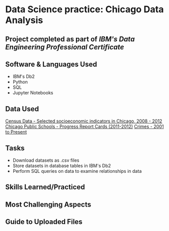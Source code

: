 # Data Science practice: Chicago Data Analysis
## Project completed as part of *IBM's Data Engineering Professional Certificate*

## Software & Languages Used
- IBM's Db2
- Python
- SQL
- Jupyter Notebooks

## Data Used
<a href="https://data.cityofchicago.org/Health-Human-Services/Census-Data-Selected-socioeconomic-indicators-in-C/kn9c-c2s2?utm_medium=Exinfluencer&utm_source=Exinfluencer&utm_content=000026UJ&utm_term=10006555&utm_id=NA-SkillsNetwork-Channel-SkillsNetworkCoursesIBMDeveloperSkillsNetworkDB0201ENSkillsNetwork20127838-2022-01-01">Census Data - Selected socioeconomic indicators in Chicago, 2008 - 2012</a>
<a href="https://data.cityofchicago.org/Education/Chicago-Public-Schools-Progress-Report-Cards-2011-/9xs2-f89t?utm_medium=Exinfluencer&utm_source=Exinfluencer&utm_content=000026UJ&utm_term=10006555&utm_id=NA-SkillsNetwork-Channel-SkillsNetworkCoursesIBMDeveloperSkillsNetworkDB0201ENSkillsNetwork20127838-2022-01-01">Chicago Public Schools - Progress Report Cards (2011-2012)</a>
<a href="https://data.cityofchicago.org/Public-Safety/Crimes-2001-to-Present/ijzp-q8t2?utm_medium=Exinfluencer&utm_source=Exinfluencer&utm_content=000026UJ&utm_term=10006555&utm_id=NA-SkillsNetwork-Channel-SkillsNetworkCoursesIBMDeveloperSkillsNetworkDB0201ENSkillsNetwork20127838-2022-01-01">Crimes - 2001 to Present</a>

## Tasks
- Download datasets as .csv files
- Store datasets in database tables in IBM's Db2
- Perform SQL queries on data to examine relationships in data

## Skills Learned/Practiced

## Most Challenging Aspects

## Guide to Uploaded Files
